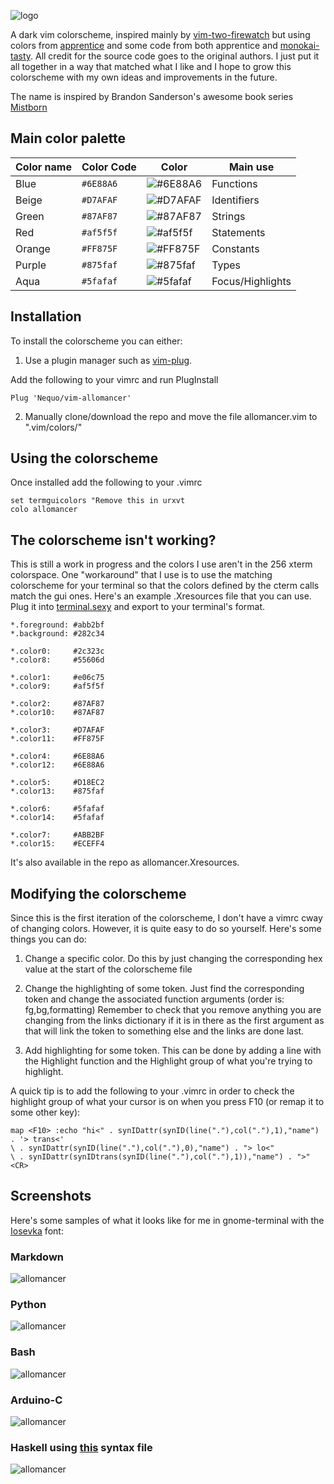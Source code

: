 ![logo](/images/logo.png)

A dark vim colorscheme, inspired mainly by [vim-two-firewatch](https://github.com/rakr/vim-two-firewatch) but using colors from [apprentice](https://github.com/romainl/Apprentice) and some code from both apprentice and [monokai-tasty](https://github.com/patstockwell/vim-monokai-tasty). All credit for the source code goes to the original authors. I just put it all together in a way that matched what I like and I hope to grow this colorscheme with my own ideas and improvements in the future.

The name is inspired by Brandon Sanderson's awesome book series [Mistborn](https://en.wikipedia.org/wiki/Mistborn)

## Main color palette

| Color name       |Color Code | Color         | Main use         | 
|------------------|---------- |---------------|------------------|
| Blue             | `#6E88A6` |![#6E88A6](https://placehold.it/100x40/6E88A6/111111?text=+)| Functions        |
| Beige            | `#D7AFAF` |![#D7AFAF](https://placehold.it/100x40/D7AFAF/000000?text=+)| Identifiers      |
| Green            | `#87AF87` |![#87AF87](https://placehold.it/100x40/87AF87/000000?text=+)| Strings          |
| Red              | `#af5f5f` |![#af5f5f](https://placehold.it/100x40/af5f5f/000000?text=+)| Statements       |
| Orange           | `#FF875F` |![#FF875F](https://placehold.it/100x40/FF875F/000000?text=+)| Constants        |
| Purple           | `#875faf` |![#875faf](https://placehold.it/100x40/875faf/000000?text=+)| Types            |
| Aqua             | `#5fafaf` |![#5fafaf](https://placehold.it/100x40/5fafaf/000000?text=+)| Focus/Highlights |

## Installation

To install the colorscheme you can either:

1. Use a plugin manager such as [vim-plug](https://github.com/junegunn/vim-plug). 

Add the following to your vimrc and run PlugInstall

    Plug 'Nequo/vim-allomancer'

2. Manually clone/download the repo and move the file allomancer.vim to ".vim/colors/"


## Using the colorscheme

Once installed add the following to your .vimrc

    set termguicolors "Remove this in urxvt
    colo allomancer 

## The colorscheme isn't working?

This is still a work in progress and the colors I use aren't in the 256 xterm colorspace. One "workaround" that I use is to use the matching colorscheme for your terminal so that the colors defined by the cterm calls match the gui ones. Here's an example .Xresources file that you can use. Plug it into [terminal.sexy](terminal.sexy) and export to your terminal's format.

    *.foreground: #abb2bf
    *.background: #282c34

    *.color0:     #2c323c
    *.color8:     #55606d

    *.color1:     #e06c75
    *.color9:     #af5f5f

    *.color2:     #87AF87
    *.color10:    #87AF87

    *.color3:     #D7AFAF
    *.color11:    #FF875F

    *.color4:     #6E88A6
    *.color12:    #6E88A6

    *.color5:     #D18EC2
    *.color13:    #875faf

    *.color6:     #5fafaf
    *.color14:    #5fafaf

    *.color7:     #ABB2BF
    *.color15:    #ECEFF4

It's also available in the repo as allomancer.Xresources.

## Modifying the colorscheme

Since this is the first iteration of the colorscheme, I don't have a vimrc cway of changing colors. However, it is quite easy to do so yourself. Here's some things you can do:

1. Change a specific color. Do this by just changing the corresponding hex value at the start of the colorscheme file
2. Change the highlighting of some token. Just find the corresponding token and change the associated function arguments (order is: fg,bg,formatting) Remember to check that you remove anything you are changing from the links dictionary if it is in there as the first argument as that will link the token to something else and the links are done last.

3. Add highlighting for some token. This can be done by adding a line with the Highlight function and the Highlight group of what you're trying to highlight.

A quick tip is to add the following to your .vimrc in order to check the highlight group of what your cursor is on when you press F10 (or remap it to some other key):

    map <F10> :echo "hi<" . synIDattr(synID(line("."),col("."),1),"name") . '> trans<'
    \ . synIDattr(synID(line("."),col("."),0),"name") . "> lo<"
    \ . synIDattr(synIDtrans(synID(line("."),col("."),1)),"name") . ">"<CR>
    

## Screenshots

Here's some samples of what it looks like for me in gnome-terminal with the [Iosevka](https://github.com/be5invis/Iosevka) font:

### Markdown
![allomancer](/images/allomancer-md.png)

### Python
![allomancer](/images/allomancer-py.png)

### Bash
![allomancer](/images/allomancer-sh.png)

### Arduino-C
![allomancer](/images/allomancer-C.png)

### Haskell using [this](https://github.com/sdiehl/haskell-vim-proto/blob/master/vim/syntax/haskell.vim) syntax file
![allomancer](/images/allomancer-hs.png)
